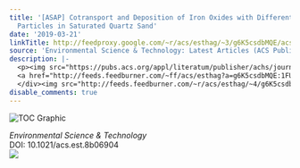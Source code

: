 ```yaml
---
title: '[ASAP] Cotransport and Deposition of Iron Oxides with Different-Sized Plastic
  Particles in Saturated Quartz Sand'
date: '2019-03-21'
linkTitle: http://feedproxy.google.com/~r/acs/esthag/~3/g6K5csdbMQE/acs.est.8b06904
source: 'Environmental Science & Technology: Latest Articles (ACS Publications)'
description: |-
  <p><img src="https://pubs.acs.org/appl/literatum/publisher/achs/journals/content/esthag/0/esthag.ahead-of-print/acs.est.8b06904/20190320/images/medium/es-2018-06904c_0008.gif" alt="TOC Graphic"/></p><div><cite>Environmental Science & Technology</cite></div><div>DOI: 10.1021/acs.est.8b06904</div><div class="feedflare">
  <a href="http://feeds.feedburner.com/~ff/acs/esthag?a=g6K5csdbMQE:1FUiFAM7ywQ:yIl2AUoC8zA"><img src="http://feeds.feedburner.com/~ff/acs/esthag?d=yIl2AUoC8zA" border="0"></img></a>
  </div><img src="http://feeds.feedburner.com/~r/acs/esthag/~4/g6K5csdbMQE" height="1" width="1" ...
disable_comments: true
---
```

<p><img src="https://pubs.acs.org/appl/literatum/publisher/achs/journals/content/esthag/0/esthag.ahead-of-print/acs.est.8b06904/20190320/images/medium/es-2018-06904c_0008.gif" alt="TOC Graphic"/></p><div><cite>Environmental Science & Technology</cite></div><div>DOI: 10.1021/acs.est.8b06904</div><div class="feedflare">
<a href="http://feeds.feedburner.com/~ff/acs/esthag?a=g6K5csdbMQE:1FUiFAM7ywQ:yIl2AUoC8zA"><img src="http://feeds.feedburner.com/~ff/acs/esthag?d=yIl2AUoC8zA" border="0"></img></a>
</div><img src="http://feeds.feedburner.com/~r/acs/esthag/~4/g6K5csdbMQE" height="1" width="1" ...